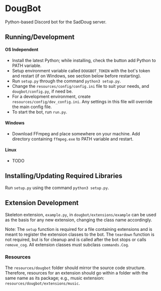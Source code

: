 # DougBot
Python-based Discord bot for the SadDoug server.

## Running/Development

#### OS Independent
* Install the latest Python; while installing, check the button add Python to PATH variable.
* Setup environment variable called `DOUGBOT_TOKEN` with the bot's token and restart (if on Windows, see section below before restarting).
* Run `setup.py` through the command `python3 setup.py`.
* Change the `resources/config/config.ini` file to suit your needs, and `dougbot/config.py`, if need be.
* For a development environment, create `resources/config/dev_config.ini`. Any settings in this file will override the main config file.
* To start the bot, run `run.py`.

#### Windows
* Download FFmpeg and place somewhere on your machine. Add directory containing `ffmpeg.exe` to PATH variable and restart.

#### Linux
* TODO

## Installing/Updating Required Libraries
Run `setup.py` using the command `python3 setup.py`.

## Extension Development
Skeleton extension, `example.py`, in `dougbot/extensions/example` can be used as the basis for any new extension, changing the class name accordingly.

Note: The `setup` function is required for a file containing extensions and is meant to register the extension classes to the bot. The `teardown` function is not required, but is for cleanup and is called after the bot stops or calls `remove_cog`.
All extension classes must subclass `commands.Cog`.

### Resources
The `resources/dougbot` folder should mirror the source code structure. Therefore, resources for an extension should go within a folder with the same name as its package; e.g., music extension: `resources/dougbot/extensions/music`.
